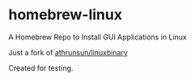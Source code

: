 # homebrew-linux

A Homebrew Repo to Install GUI Applications in Linux

Just a fork of [athrunsun/linuxbinary](https://github.com/athrunsun/homebrew-linuxbinary/)

Created for testing.
